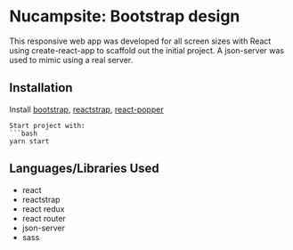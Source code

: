 # Nucampsite: Bootstrap design

This responsive web app was developed for all screen sizes with React using create-react-app to scaffold out the initial project. A json-server was used to mimic using a real server.

## Installation

Install [bootstrap](https://getbootstrap.com/docs/4.5/getting-started/download/), [reactstrap](https://reactstrap.github.io/), [react-popper](https://www.npmjs.com/package/react-popper)

````
Start project with:
```bash
yarn start
````

## Languages/Libraries Used

- react
- reactstrap
- react redux
- react router
- json-server
- sass
